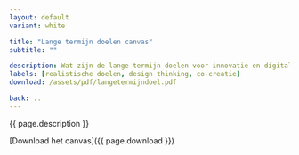 ```yaml
---
layout: default
variant: white

title: "Lange termijn doelen canvas"
subtitle: ""

description: Wat zijn de lange termijn doelen voor innovatie en digitale transformatie?
labels: [realistische doelen, design thinking, co-creatie]
download: /assets/pdf/langetermijndoel.pdf

back: ..
---
```

{{ page.description }}

[Download het canvas]({{ page.download }})
